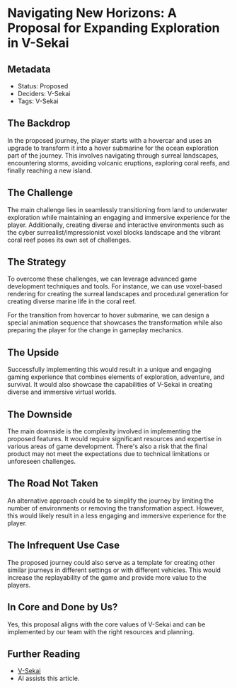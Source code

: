 # Navigating New Horizons: A Proposal for Expanding Exploration in V-Sekai

## Metadata

- Status: Proposed
- Deciders: V-Sekai
- Tags: V-Sekai

## The Backdrop

In the proposed journey, the player starts with a hovercar and uses an upgrade to transform it into a hover submarine for the ocean exploration part of the journey. This involves navigating through surreal landscapes, encountering storms, avoiding volcanic eruptions, exploring coral reefs, and finally reaching a new island.

## The Challenge

The main challenge lies in seamlessly transitioning from land to underwater exploration while maintaining an engaging and immersive experience for the player. Additionally, creating diverse and interactive environments such as the cyber surrealist/impressionist voxel blocks landscape and the vibrant coral reef poses its own set of challenges.

## The Strategy

To overcome these challenges, we can leverage advanced game development techniques and tools. For instance, we can use voxel-based rendering for creating the surreal landscapes and procedural generation for creating diverse marine life in the coral reef.

For the transition from hovercar to hover submarine, we can design a special animation sequence that showcases the transformation while also preparing the player for the change in gameplay mechanics.

## The Upside

Successfully implementing this would result in a unique and engaging gaming experience that combines elements of exploration, adventure, and survival. It would also showcase the capabilities of V-Sekai in creating diverse and immersive virtual worlds.

## The Downside

The main downside is the complexity involved in implementing the proposed features. It would require significant resources and expertise in various areas of game development. There's also a risk that the final product may not meet the expectations due to technical limitations or unforeseen challenges.

## The Road Not Taken

An alternative approach could be to simplify the journey by limiting the number of environments or removing the transformation aspect. However, this would likely result in a less engaging and immersive experience for the player.

## The Infrequent Use Case

The proposed journey could also serve as a template for creating other similar journeys in different settings or with different vehicles. This would increase the replayability of the game and provide more value to the players.

## In Core and Done by Us?

Yes, this proposal aligns with the core values of V-Sekai and can be implemented by our team with the right resources and planning.

## Further Reading

- [V-Sekai](https://github.com/v-sekai/)
- AI assists this article.
